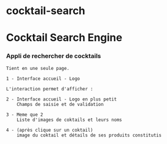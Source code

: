 # cocktail-search

# Cocktail Search Engine

### Appli de rechercher de cocktails

    Tient en une seule page.

    1 - Interface accueil - Logo
    
    L'interaction permet d'afficher :

    2 - Interface accueil - Logo en plus petit
        Champs de saisie et de validation

    3 - Meme que 2
        Liste d'images de coktails et leurs noms
        
    4 - (après clique sur un coktail)
        image du coktail et détails de ses produits constitutis